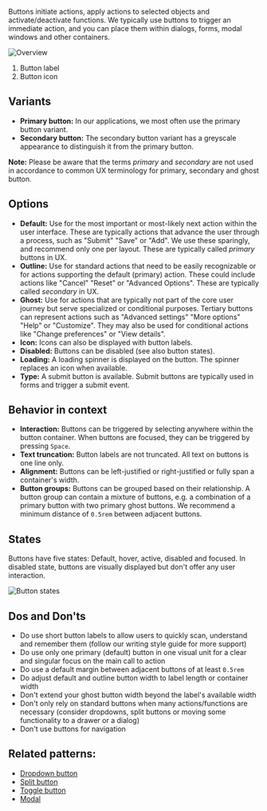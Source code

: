 Buttons initiate actions, apply actions to selected objects and activate/deactivate functions. We typically use buttons to trigger an immediate action, and you can place them within dialogs, forms, modal windows and other containers. 

![Overview](https://www.figma.com/file/wEptRgAezDU1z80Cn3eZ0o/iX-Pattern-Illustrations?type=design&node-id=1097-5037&mode=design&t=KAxDgJoFX436Uk0b-11)

1. Button label
2. Button icon

## Variants

- **Primary button:** In our applications, we most often use the primary button variant.
- **Secondary button:** The secondary button variant has a greyscale appearance to distinguish it from the primary button. 

**Note:** Please be aware that the terms *primary* and *secondary* are not used in accordance to common UX terminology for primary, secondary and ghost button.

## Options
- **Default:** Use for the most important or most-likely next action within the user interface. These are typically actions that advance the user through a process, such as "Submit" "Save" or "Add". We use these sparingly, and recommend only one per layout. These are typically called *primary* buttons in UX. 
- **Outline:** Use for standard actions that need to be easily recognizable or for actions supporting the default (primary) action. These could include actions like "Cancel" "Reset" or "Advanced Options". These are typically called *secondary* in UX.
- **Ghost:** Use for actions that are typically not part of the core user journey but serve specialized or conditional purposes. Tertiary buttons can represent actions such as "Advanced settings" "More options" "Help" or "Customize". They may also be used for conditional actions like "Change preferences" or "View details".
- **Icon:** Icons can also be displayed with button labels.
- **Disabled:** Buttons can be disabled (see also button states).
- **Loading:** A loading spinner is displayed on the button. The spinner replaces an icon when available.
- **Type:** A submit button is available. Submit buttons are typically used in forms and trigger a submit event.

## Behavior in context
- **Interaction:** Buttons can be triggered by selecting anywhere within the button container. When buttons are focused, they can be triggered by pressing  `Space`.
- **Text truncation:** Button labels are not truncated. All text on buttons is one line only. 
- **Alignment:** Buttons can be left-justified or right-justified or fully span a container's width.
- **Button groups:** Buttons can be grouped based on their relationship. A button group can contain a mixture of buttons, e.g. a combination of a primary button with two primary ghost buttons. We recommend a minimum distance of `0.5rem` between adjacent buttons.

## States

Buttons have five states: Default, hover, active, disabled and focused. In disabled state, buttons are visually displayed but don't offer any user interaction.

![Button states](https://www.figma.com/file/wEptRgAezDU1z80Cn3eZ0o/iX-Pattern-Illustrations?type=design&node-id=132-13020&mode=design&t=KAxDgJoFX436Uk0b-11)

## Dos and Don'ts

- Do use short button labels to allow users to quickly scan, understand and remember them (follow our writing style guide for more support)
- Do use only one primary (default) button in one visual unit for a clear and singular focus on the main call to action
- Do use a default margin between adjacent buttons of at least `0.5rem`
- Do adjust default and outline button width to label length or container width 
- Don't extend your ghost button width beyond the label's available width
- Don't only rely on standard buttons when many actions/functions are necessary (consider dropdowns, split buttons or moving some functionality to a drawer or a dialog)
- Don't use buttons for navigation



## Related patterns:

- [Dropdown button](./dropdown-button.md)
- [Split button](./split-button.md)
- [Toggle button](./toggle-buttons.md)
- [Modal](./modal.md)


